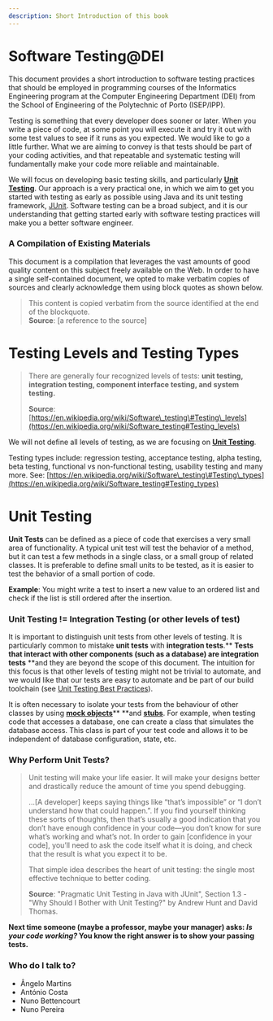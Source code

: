```yaml
---
description: Short Introduction of this book
---
```


# Software Testing@DEI

This document provides a short introduction to software testing practices that should be employed in programming courses of the Informatics Engineering program at the Computer Engineering Department \(DEI\) from the School of Engineering of the Polytechnic of Porto \(ISEP/IPP\).

Testing is something that every developer does sooner or later. When you write a piece of code, at some point you will execute it and try it out with some test values to see if it runs as you expected. We would like to go a little further. What we are aiming to convey is that tests should be part of your coding activities, and that repeatable and systematic testing will fundamentally make your code more reliable and maintainable.

We will focus on developing basic testing skills, and particularly [**Unit Testing**](#unit-testing). Our approach is a very practical one, in which we aim to get you started with testing as early as possible using Java and its unit testing framework, [JUnit](http://junit.org/junit4/). Software testing can be a broad subject, and it is our understanding that getting started early with software testing practices will make you a better software engineer.

### A Compilation of Existing Materials

This document is a compilation that leverages the vast amounts of good quality content on this subject freely available on the Web. In order to have a single self-contained document, we opted to make verbatim copies of sources and clearly acknowledge them using block quotes as shown below.

> This content is copied verbatim from the source identified at the end of the blockquote.  
> **Source**: \[a reference to the source\]

# Testing Levels and Testing Types

> There are generally four recognized levels of tests: **unit testing, integration testing, component interface testing, and system testing.**
>
> **Source**: [https://en.wikipedia.org/wiki/Software\_testing\#Testing\_levels](https://en.wikipedia.org/wiki/Software_testing#Testing_levels)

We will not define all levels of testing, as we are focusing on [**Unit Testing**](#unit-testing).

Testing types include: regression testing, acceptance testing, alpha testing, beta testing, functional vs non-functional testing, usability testing and many more. See: [https://en.wikipedia.org/wiki/Software\_testing\#Testing\_types](https://en.wikipedia.org/wiki/Software_testing#Testing_types)

# Unit Testing

**Unit Tests** can be defined as a piece of code that exercises a very small area of functionality. A typical unit test will test the behavior of a method, but it can test a few methods in a single class, or a small group of related classes. It is preferable to define small units to be tested, as it is easier to test the behavior of a small portion of code.

**Example**: You might write a test to insert a new value to an ordered list and check if the list is still ordered after the insertion.

### **Unit Testing != Integration Testing \(or other levels of test\)**

It is important to distinguish unit tests from other levels of testing. It is particularly common to mistake **unit tests** with **integration tests**.** **Tests that interact with other components \(such as a database\) are integration tests** **and they are beyond the scope of this document. The intuition for this focus is that other levels of testing might not be trivial to automate, and we would like that our tests are easy to automate and be part of our build toolchain \(see [Unit Testing Best Practices](/chapter1.md)\).

It is often necessary to isolate your tests from the behaviour of other classes by using [**mock objects**](https://en.wikipedia.org/wiki/Mock_object)** **and [**stubs**](https://en.wikipedia.org/wiki/Test_stub). For example, when testing code that accesses a database, one can create a class that simulates the database access. This class is part of your test code and allows it to be independent of database configuration, state, etc.

### Why Perform Unit Tests?

> Unit testing will make your life easier. It will make your designs better and drastically reduce the amount of time you spend debugging.
>
> ...\[A developer\] keeps saying things like “that’s impossible” or “I don’t understand how that could happen.”. If you find yourself thinking these sorts of thoughts, then that’s usually a good indication that you don’t have enough confidence in your code—you don’t know for sure what’s working and what’s not. In order to gain \[confidence in your code\], you’ll need to ask the code itself what it is doing, and check that the result is what you expect it to be.
>
> That simple idea describes the heart of unit testing: the single most effective technique to better coding.
>
> **Source**: "Pragmatic Unit Testing in Java with JUnit", Section 1.3 - "Why Should I Bother with Unit Testing?" by Andrew Hunt and David Thomas.

**Next time someone \(maybe a professor, maybe your manager\) asks: **_**Is your code working?**_** You know the right answer is to show your passing tests.**


### Who do I talk to? ###

* Ângelo Martins
* António Costa
* Nuno Bettencourt
* Nuno Pereira

